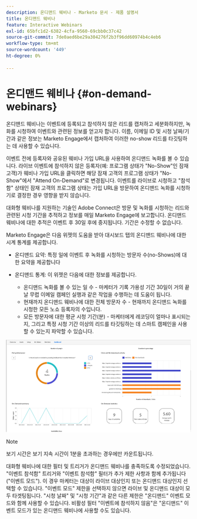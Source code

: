 ```yaml
---
description: 온디맨드 웨비나 - Marketo 문서 - 제품 설명서
title: 온디맨드 웨비나
feature: Interactive Webinars
exl-id: 65bfc1d2-6382-4cfa-9560-69cbb0c37c42
source-git-commit: 7de0aed6be29a304276f2b3f96dd60974b4c4eb6
workflow-type: tm+mt
source-wordcount: '449'
ht-degree: 0%

---
```


# 온디맨드 웨비나 {#on-demand-webinars}

온디맨드 웨비나는 이벤트에 등록되고 참석하지 않은 리드를 캡처하고 세분화하지만, 녹화를 시청하여 이벤트와 관련된 정보를 얻고자 합니다. 이름, 이메일 ID 및 시청 날짜/기간과 같은 정보는 Marketo Engage에서 캡처하여 이러한 no-show 리드를 타깃팅하는 데 사용할 수 있습니다.

이벤트 전에 등록자와 공유된 웨비나 가입 URL을 사용하여 온디맨드 녹화를 볼 수 있습니다. 라이브 이벤트에 참석하지 않은 등록자(예: 프로그램 상태가 &quot;No-Show&quot;인 잠재 고객)가 웨비나 가입 URL을 클릭하면 해당 잠재 고객의 프로그램 상태가 &quot;No-Show&quot;에서 &quot;Attend On-Demand&quot;로 변경됩니다. 이벤트를 라이브로 시청하고 &quot;참석함&quot; 상태인 잠재 고객의 프로그램 상태는 가입 URL을 방문하여 온디맨드 녹화를 시청하기로 결정한 경우 영향을 받지 않습니다.

대화형 웨비나를 지원하는 기술인 Adobe Connect은 방문 및 녹화를 시청하는 리드와 관련된 시청 기간을 추적하고 정보를 매일 Marketo Engage에 보고합니다. 온디맨드 웨비나에 대한 추적은 이벤트 후 30일 후에 중지됩니다. 기간은 수정할 수 없습니다.

Marketo Engage은 다음 위젯의 도움을 받아 대시보드 탭의 온디맨드 웨비나에 대한 시계 통계를 제공합니다.

* 온디맨드 요약: 특정 일에 이벤트 후 녹화를 시청하는 방문자 수(no-Shows)에 대한 요약을 제공합니다

* 온디맨드 통계: 이 위젯은 다음에 대한 정보를 제공합니다.
   * 온디맨드 녹화를 볼 수 있는 일 수 - 마케터가 기록 가용성 기간 30일이 거의 끝날 무렵 이메일 캠페인 실행과 같은 작업을 수행하는 데 도움이 됩니다.
   * 현재까지 온디맨드 웨비나에 대한 전체 방문자 수 - 현재까지 온디맨드 녹화를 시청한 모든 노쇼 등록자의 수입니다.
   * 모든 방문자에 대한 평균 시청 기간(분) - 마케터에게 레코딩이 얼마나 표시되는지, 그리고 특정 시청 기간 이상의 리드를 타깃팅하는 데 스마트 캠페인을 사용할 수 있는지 파악할 수 있습니다.

![](assets/on-demand-webinars-1.png)

>[!NOTE]
>
>보기 시간은 보기 지속 시간이 1분을 초과하는 경우에만 카운트됩니다.

대화형 웨비나에 대한 필터 및 트리거가 온디맨드 웨비나를 충족하도록 수정되었습니다. &quot;이벤트 참석함&quot; 트리거와 &quot;이벤트 참석함&quot; 필터가 추가 제한 사항과 함께 추가됩니다(&quot;이벤트 모드&quot;). 이 경우 마케터는 대상이 라이브 대상인지 또는 온디맨드 대상인지 선택할 수 있습니다. &quot;이벤트 모드&quot; 제한을 선택하지 않으면 라이브 및 온디맨드 대상이 모두 타겟팅됩니다. &quot;시청 날짜&quot; 및 &quot;시청 기간&quot;과 같은 다른 제한은 &quot;온디맨드&quot; 이벤트 모드와 함께 사용할 수 있습니다. 비활성 필터 &quot;이벤트에 참석하지 않음&quot;은 &quot;온디맨드&quot; 이벤트 모드가 있는 온디맨드 웨비나에 사용할 수도 있습니다.
